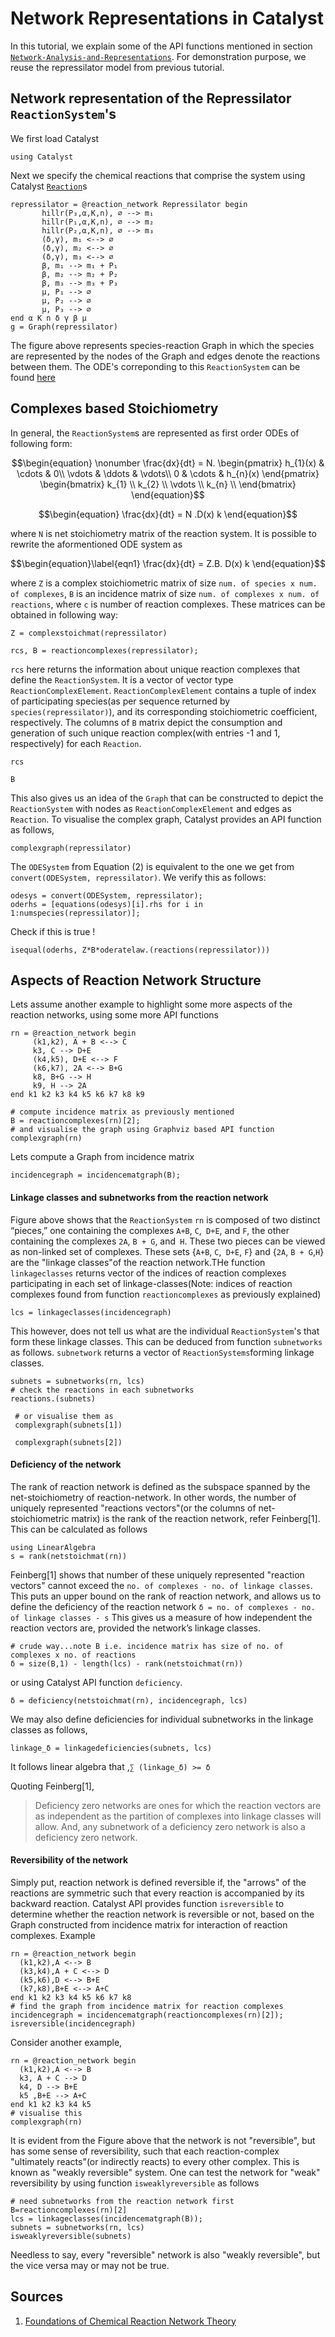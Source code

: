 # Network Representations in Catalyst

In this tutorial, we explain some of the API functions mentioned in section [`Network-Analysis-and-Representations`](@https://catalyst.sciml.ai/dev/api/catalyst_api/#Network-Analysis-and-Representations). For demonstration purpose, we reuse the repressilator model from previous tutorial.

## Network representation of the Repressilator `ReactionSystem`'s
We first load Catalyst
```@example s1
using Catalyst
```
Next we specify the chemical reactions that comprise the system using Catalyst
[`Reaction`](@ref)s
```@example s1
repressilator = @reaction_network Repressilator begin
       hillr(P₃,α,K,n), ∅ --> m₁
       hillr(P₁,α,K,n), ∅ --> m₂
       hillr(P₂,α,K,n), ∅ --> m₃
       (δ,γ), m₁ <--> ∅
       (δ,γ), m₂ <--> ∅
       (δ,γ), m₃ <--> ∅
       β, m₁ --> m₁ + P₁
       β, m₂ --> m₂ + P₂
       β, m₃ --> m₃ + P₃
       μ, P₁ --> ∅
       μ, P₂ --> ∅
       μ, P₃ --> ∅
end α K n δ γ β μ
g = Graph(repressilator)
```
The figure above represents species-reaction Graph in which the species are represented by the nodes of the Graph and edges denote the reactions between them.
The ODE's correponding to this `ReactionSystem` can be found [here](https://catalyst.sciml.ai/dev/tutorials/using_catalyst/)
## Complexes based Stoichiometry
In general, the `ReactionSystem`s are represented as first order ODEs of following form:
```math
\begin{equation}
    \nonumber \frac{dx}{dt} =
        N.
        \begin{pmatrix}
        h_{1}(x) & \cdots & 0\\ \vdots &  \ddots & \vdots\\ 0 & \cdots & h_{n}(x) \end{pmatrix}
        \begin{bmatrix}
        k_{1} \\
        k_{2}  \\
        \vdots \\
        k_{n} \\  
        \end{bmatrix}
\end{equation}
```
```math
\begin{equation}
    \frac{dx}{dt} = N .D(x) k
\end{equation}
```
where `N` is net stoichiometry matrix of the reaction system.
It is possible to rewrite the aformentioned ODE system as
```math
\begin{equation}\label{eqn1}
    \frac{dx}{dt} = Z.B. D(x) k
\end{equation}
```
where `Z` is a complex stoichiometric matrix of size `num. of species x num. of complexes`, `B` is an incidence matrix of size `num. of complexes x num. of reactions`, where `c` is number of reaction complexes.
These matrices can be obtained in following way:
```@example s1
Z = complexstoichmat(repressilator)
```
```@example s1
rcs, B = reactioncomplexes(repressilator);
```
`rcs` here returns the information about unique reaction complexes that define the `ReactionSystem`. It is a vector of vector type `ReactionComplexElement`. `ReactionComplexElement` contains a tuple of index of participating species(as per sequence returned by `species(repressilator)`), and its corresponding stoichiometric coefficient, respectively.
The columns of `B` matrix depict the consumption and generation of such unique reaction complex(with entries -1 and 1, respectively) for each `Reaction`.
```@example s1
rcs
```

```@example s1
B
```
This also gives us an idea of the `Graph` that can be constructed to depict the `ReactionSystem` with nodes as `ReactionComplexElement` and edges as `Reaction`. To visualise the complex graph, Catalyst provides an API function as follows,
```@example s1
complexgraph(repressilator)
```
The `ODESystem` from Equation (2) is equivalent to the one we get from `convert(ODESystem, repressilator)`. We verify this as follows:
```@example s1
odesys = convert(ODESystem, repressilator);
oderhs = [equations(odesys)[i].rhs for i in 1:numspecies(repressilator)];
```
Check if this is true !
```@example s1
isequal(oderhs, Z*B*oderatelaw.(reactions(repressilator)))
```

## Aspects of Reaction Network Structure
Lets assume another example to highlight some more aspects of the reaction networks, using some more API functions
```@example s1
rn = @reaction_network begin
     (k1,k2), A + B <--> C
     k3, C --> D+E
     (k4,k5), D+E <--> F
     (k6,k7), 2A <--> B+G
     k8, B+G --> H
     k9, H --> 2A
end k1 k2 k3 k4 k5 k6 k7 k8 k9

# compute incidence matrix as previously mentioned
B = reactioncomplexes(rn)[2];
# and visualise the graph using Graphviz based API function
complexgraph(rn)
```
Lets compute a Graph from incidence matrix
```@example s1
incidencegraph = incidencematgraph(B);
```
#### Linkage classes and subnetworks from the reaction network
Figure above shows that the `ReactionSystem` `rn` is composed of two distinct “pieces,” one containing the complexes `A+B`, `C`,` D+E`, and
`F`, the other containing the complexes `2A`, `B + G`, and` H`. These two pieces can be viewed as non-linked set of complexes. These sets {`A+B`, `C`,` D+E`, `F`} and {`2A`, `B + G`,`H`} are the "linkage classes"of the reaction network.THe function `linkageclasses` returns vector of the indices of reaction complexes participating in each set of linkage-classes(Note: indices of reaction complexes found from function `reactioncomplexes` as previously explained)
```@example s1
lcs = linkageclasses(incidencegraph)
```
This however, does not tell us what are the individual `ReactionSystem`'s that form these linkage classes. This can be deduced from function `subnetworks` as follows. `subnetwork` returns a vector of `ReactionSystems`forming linkage classes.
```@example s1
subnets = subnetworks(rn, lcs)
# check the reactions in each subnetworks
reactions.(subnets)
```
```@example s1
 # or visualise them as
 complexgraph(subnets[1])
```

```@example s1
 complexgraph(subnets[2])
```
#### Deficiency of the network
The rank of reaction network is defined as the subspace spanned by the net-stoichiometry of reaction-network. In other words, the number of uniquely represented "reactions vectors"(or the columns of net-stoichiometric matrix) is the rank of the reaction network, refer Feinberg[1].
This can be calculated as follows
```@example s1
using LinearAlgebra
s = rank(netstoichmat(rn))
```
Feinberg[1] shows that number of these uniquely represented "reaction vectors" cannot exceed the `no. of complexes - no. of linkage classes`. This puts an upper bound on the rank of reaction network, and allows us to define the deficiency of the reaction network
`δ = no. of complexes - no. of linkage classes - s`
This gives us a measure of how independent the reaction vectors are, provided the network’s linkage classes.
```@example s1
# crude way...note B i.e. incidence matrix has size of no. of complexes x no. of reactions
δ = size(B,1) - length(lcs) - rank(netstoichmat(rn))
```
or using Catalyst API function `deficiency`.
```@example s1
δ = deficiency(netstoichmat(rn), incidencegraph, lcs)
```
We may also define deficiencies for individual subnetworks in the linkage classes as follows,
```@example s1
linkage_δ = linkagedeficiencies(subnets, lcs)
```
It follows linear algebra that ,`∑ (linkage_δ) >= δ`

Quoting Feinberg[1],

> Deficiency zero networks are ones for which the reaction vectors are as independent as the partition of complexes into linkage classes will allow. And, any subnetwork of a deficiency zero network is also a deficiency zero network.

#### Reversibility of the network
Simply put, reaction network is defined reversible if, the "arrows" of the reactions are symmetric such that every reaction is accompanied by its backward reaction. Catalyst API provides function `isreversible` to determine whether the reaction network is reversible or not, based on the Graph constructed from incidence matrix for interaction of reaction complexes.
Example
```@example s1
rn = @reaction_network begin
  (k1,k2),A <--> B
  (k3,k4),A + C <--> D
  (k5,k6),D <--> B+E
  (k7,k8),B+E <--> A+C
end k1 k2 k3 k4 k5 k6 k7 k8
# find the graph from incidence matrix for reaction complexes
incidencegraph = incidencematgraph(reactioncomplexes(rn)[2]);
isreversible(incidencegraph)
```
Consider another example,
```@example s1
rn = @reaction_network begin
  (k1,k2),A <--> B
  k3, A + C --> D
  k4, D --> B+E
  k5 ,B+E --> A+C
end k1 k2 k3 k4 k5
# visualise this
complexgraph(rn)
```
It is evident from the Figure above that the network is not "reversible", but has some sense of reversibility, such that each reaction-complex "ultimately reacts"(or indirectly reacts) to every other complex. This is known as "weakly reversible" system. One can test the network for "weak" reversibility by using function `isweaklyreversible` as follows
```@example s1
# need subnetworks from the reaction network first
B=reactioncomplexes(rn)[2]
lcs = linkageclasses(incidencematgraph(B));
subnets = subnetworks(rn, lcs)
isweaklyreversible(subnets)
```
Needless to say, every "reversible" network is also "weakly reversible", but the vice versa may or may not be true.
## Sources
1) [Foundations of Chemical Reaction Network Theory](https://link.springer.com/book/10.1007/978-3-030-03858-8?noAccess=true)
